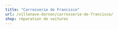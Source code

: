 ```yaml
---
title: "Carrosserie de Francisco"
url: /villenave-dornon/carrosserie-de-francisco/
shop: réparation de voitures
---
```

